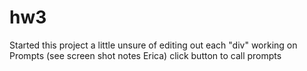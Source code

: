 # hw3
Started this project a little unsure of editing out each "div"
working on Prompts (see screen shot notes Erica)
click button to call prompts